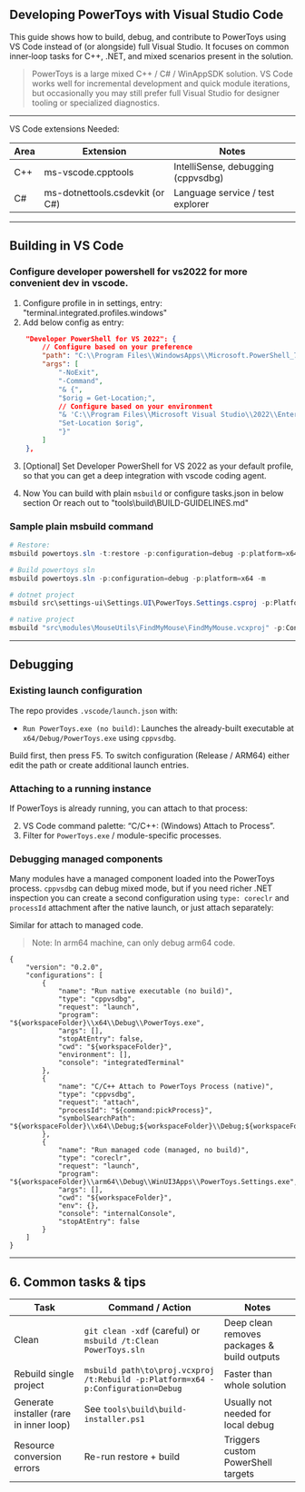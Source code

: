 ## Developing PowerToys with Visual Studio Code

This guide shows how to build, debug, and contribute to PowerToys using VS Code instead of (or alongside) full Visual Studio. It focuses on common inner‑loop tasks for C++, .NET, and mixed scenarios present in the solution.

> PowerToys is a large mixed C++ / C# / WinAppSDK solution. VS Code works well for incremental development and quick module iterations, but occasionally you may still prefer full Visual Studio for designer tooling or specialized diagnostics.

---
VS Code extensions Needed:

| Area | Extension | Notes |
|------|-----------|-------|
| C++ | ms-vscode.cpptools | IntelliSense, debugging (cppvsdbg) |
| C# | ms-dotnettools.csdevkit (or C#) | Language service / test explorer |

---

## Building in VS Code
### Configure developer powershell for vs2022 for more convenient dev in vscode.
1. Configure profile in in settings, entry:  "terminal.integrated.profiles.windows"
2. Add below config as entry:
```json
    "Developer PowerShell for VS 2022": {
		// Configure based on your preference
        "path": "C:\\Program Files\\WindowsApps\\Microsoft.PowerShell_7.5.2.0_arm64__8wekyb3d8bbwe\\pwsh.exe",
        "args": [
            "-NoExit",
            "-Command",
            "& {",
            "$orig = Get-Location;",
            // Configure based on your environment
            "& 'C:\\Program Files\\Microsoft Visual Studio\\2022\\Enterprise\\Common7\\Tools\\Launch-VsDevShell.ps1';",
            "Set-Location $orig",
            "}"
        ]
    },
```
3. [Optional] Set Developer PowerShell for VS 2022 as your default profile, so that you can get a deep integration with vscode coding agent. 

4. Now You can build with plain `msbuild` or configure tasks.json in below section
Or reach out to "tools\build\BUILD-GUIDELINES.md"

### Sample plain msbuild command
```powershell
# Restore:
msbuild powertoys.sln -t:restore -p:configuration=debug -p:platform=x64 -m

# Build powertoys sln
msbuild powertoys.sln -p:configuration=debug -p:platform=x64 -m

# dotnet project
msbuild src\settings-ui\Settings.UI\PowerToys.Settings.csproj -p:Platform=x64 -p:Configuration=Debug -m

# native project
msbuild "src\modules\MouseUtils\FindMyMouse\FindMyMouse.vcxproj" -p:Configuration=Debug -p:Platform=x64 -m
```

---

## Debugging

### Existing launch configuration

The repo provides `.vscode/launch.json` with:

- `Run PowerToys.exe (no build)`: Launches the already-built executable at `x64/Debug/PowerToys.exe` using `cppvsdbg`.

Build first, then press F5. To switch configuration (Release / ARM64) either edit the path or create additional launch entries.

### Attaching to a running instance

If PowerToys is already running, you can attach to that process:

2. VS Code command palette: “C/C++: (Windows) Attach to Process”.
3. Filter for `PowerToys.exe` / module-specific processes.

### Debugging managed components

Many modules have a managed component loaded into the PowerToys process. `cppvsdbg` can debug mixed mode, but if you need richer .NET inspection you can create a second configuration using `type: coreclr` and `processId` attachment after the native launch, or just attach separately:

Similar for attach to managed code.
> Note: In arm64 machine, can only debug arm64 code.

```jsonc
{
    "version": "0.2.0",
    "configurations": [
        {
            "name": "Run native executable (no build)",
            "type": "cppvsdbg",
            "request": "launch",
            "program": "${workspaceFolder}\\x64\\Debug\\PowerToys.exe",
            "args": [],
            "stopAtEntry": false,
            "cwd": "${workspaceFolder}",
            "environment": [],
            "console": "integratedTerminal"
        },
        {
            "name": "C/C++ Attach to PowerToys Process (native)",
            "type": "cppvsdbg",
            "request": "attach",
            "processId": "${command:pickProcess}",
            "symbolSearchPath": "${workspaceFolder}\\x64\\Debug;${workspaceFolder}\\Debug;${workspaceFolder}\\symbols"
        },
        {
            "name": "Run managed code (managed, no build)",
            "type": "coreclr",
            "request": "launch",
            "program": "${workspaceFolder}\\arm64\\Debug\\WinUI3Apps\\PowerToys.Settings.exe",
            "args": [],
            "cwd": "${workspaceFolder}",
            "env": {},
            "console": "internalConsole",
            "stopAtEntry": false
        }
    ]
}
```
---

## 6. Common tasks & tips

| Task | Command / Action | Notes |
|------|------------------|-------|
| Clean | `git clean -xdf` (careful) or `msbuild /t:Clean PowerToys.sln` | Deep clean removes packages & build outputs |
| Rebuild single project | `msbuild path\to\proj.vcxproj /t:Rebuild -p:Platform=x64 -p:Configuration=Debug` | Faster than whole solution |
| Generate installer (rare in inner loop) | See `tools\build\build-installer.ps1` | Usually not needed for local debug |
| Resource conversion errors | Re-run restore + build | Triggers custom PowerShell targets |